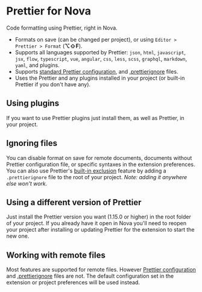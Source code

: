 # Prettier for Nova

Code formatting using Prettier, right in Nova.

- Formats on save (can be changed per project), or using `Editor > Prettier > Format` (**⌥⇧F**).
- Supports all languages supported by Prettier: `json`, `html`, `javascript`, `jsx`, `flow`, `typescript`, `vue`, `angular`, `css`, `less`, `scss`, `graphql`, `markdown`, `yaml`, and plugins.
- Supports [standard Prettier configuration](https://prettier.io/docs/en/configuration.html), and [.prettierignore](https://prettier.io/docs/en/ignore.html) files.
- Uses the Prettier and any plugins installed in your project (or built-in Prettier if you don't have any).

## Using plugins

If you want to use Prettier plugins just install them, as well as Prettier, in your project.

## Ignoring files

You can disable format on save for remote documents, documents without Prettier configuration file, or specific syntaxes in the extension preferences.
You can also use Prettier's [built-in exclusion](https://prettier.io/docs/en/ignore.html#ignoring-files) feature by adding a `.prettierignore` file to the root of your project. _Note: adding it anywhere else won't work._

## Using a different version of Prettier

Just install the Prettier version you want (1.15.0 or higher) in the root folder of your project. If you already have it open in Nova you'll need to reopen your project after installing or updating Prettier for the extension to start the new one.

## Working with remote files

Most features are supported for remote files. However [Prettier configuration](https://prettier.io/docs/en/configuration.html) and [.prettierignore](https://prettier.io/docs/en/ignore.html) files are not. The default configuration set in the extension or project preferences will be used instead.
